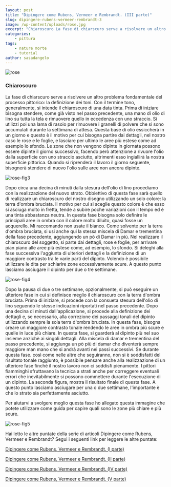 ```yaml
---
layout: post
title: "Dipingere come Rubens, Vermeer e Rembrandt. (III parte)"
slug: dipingere-rubens-vermeer-rembrandt-3
image: /wp-content/uploads/rose.jpg
excerpt: "Chiaroscuro La fase di chiarscuro serve a risolvere un altro problema fondamentale del processo pittorico: la definizione dei toni. Con il termine tono,"
categories:
    - pittura
tags:
    - nature morte
    - tutorial
author: sasadangelo
---
```


![rose](https://www.disegnoepittura.it/wp-content/uploads/rose.jpg "rose")

### Chiaroscuro

La fase di chiarscuro serve a risolvere un altro problema fondamentale del processo pittorico: la definizione dei toni. Con il termine tono, generalmente, si intende il chiaroscuro di una data tinta. Prima di iniziare bisogna stendere, come già visto nel passo precedente, una mano di olio di lino su tutta la tela e rimuovere quello in eccedenza con uno straccio. Si utilizzi poi una lama di rasoio per rimuovere i granelli di polvere che si sono accumulati durante la settimana di attesa. Questa base di olio essiccherà in un giorno e questo è il motivo per cui bisogna partire dai dettagli, nel nostro caso le rose e le foglie, e lasciare per ultimo le aree più estese come ad esempio lo sfondo. Le zone che non vengono dipinte in giornata possono essere dipinte il giorno successivo, facendo però attenzione a rivuore l'olio dalla superficie con uno straccio asciutto, altrimenti esso ingiallirà la nostra superficie pittorica. Quando si riprenderà il lavoro il giorno seguente, bisognerà stendere di nuovo l'olio sulle aree non ancora dipinte.

![rose-fig3](https://www.disegnoepittura.it/wp-content/uploads/rose-fig3.jpg "rose-fig3")

Dopo circa una decina di minuti dalla stesura dell'olio di lino procediamo con la realizzazione del nuovo strato. Obbiettivo di questa fase sarà quello di realizzare un chiaroscuro del nostro disegno utilizzando un solo colore: la terra d'ombra bruciata. Il motivo per cui si sceglie questo colore è che esso si asciuga molto in fretta, tende a subire poche variazioni con il tempo ed è una tinta abbastanza neutra. In questa fase bisogna solo definire le principali aree in ombra con il colore molto diluito, quasi fosse un acquerello. Mi raccomando non usate il bianco. Come solvente per la terra d'ombra bruciata, si usi anche qui la stessa miscela di Damar e trementina della fase precedente, aggiungendo un pò di Damar in più. Nel realizzare il chiaroscuro del soggetto, si parte dai dettagli, rose e foglie, per arrivare pian piano alle aree più estese come, ad esempio, lo sfondo. Si deleghi alla fase successiva l'aggiunta di ulteriori dettagli e la definizione di un maggiore contrasto tra le varie parti del dipinto. Volendo è possibile utilizzare le dita per schiarire zone eccessivamente scure. A questo punto lasciamo asciugare il dipinto per due o tre settimane.

![rose-fig4](https://www.disegnoepittura.it/wp-content/uploads/rose-fig4.jpg)

Dopo la pausa di due o tre settimane, opzionalmente, si può eseguire un ulteriore fase in cui si definisce meglio il chiaroscuro con la terra d'ombra bruciata. Prima di iniziare, si procede con la consueta stesura dell'olio di lino seguendo le stesse indicazioni riportati nel passo precedente. Dopo una decina di minuti dall'applicazione, si procede alla definizione dei dettagli e, se necessario, alla correzione dei passaggi tonali del dipinto utilizzando sempre la sola terra d'ombra bruciata. In questa fase, bisogna creare un maggiore contrasto tonale rendendo le aree in ombra più scure e quelle in luce più chiare. In questa fase, si guarderà al dipinto più nel suo insieme anzichè ai singoli dettagli. Alla miscela di damar e trementina del passo precedente, si aggiunga un pò più di damar che diventerà sempre maggiore man mano che si andrà avanti nei passi successivi. Se durante questa fase. così come nelle altre che seguiranno, non si è soddisfatti del risultato tonale raggiunto, è possibile pensare anche alla realizzazione di un ulteriore fase finchè il nostro lavoro non ci soddisfi pienamente. I pittori fiamminghi sfruttavano la tecnica a strati anche per correggere eventuali errori che inevitabilmente si possono commettere durante l'esecuzione di un dipinto. La seconda figura, mostra il risultato finale di questa fase. A questo punto lasciamo asciugare per una o due settimane, l'importante è che lo strato sia perfettamente asciutto.

Per aiutarvi a svolgere meglio questa fase ho allegato questa immagine che potete utilizzare come guida per capire quali sono le zone più chiare e più scure.

![rose-fig5](https://www.disegnoepittura.it/wp-content/uploads/rose-fig5.jpg "rose-fig5")

Hai letto le altre puntate della serie di articoli Dipingere come Rubens, Vermeer e Rembrandt? Segui i seguenti link per leggere le altre puntate:

[Dipingere come Rubens, Vermeer e Rembrandt. (I parte)](https://www.disegnoepittura.it/dipingere-rubens-vermeer-rembrandt/)

[Dipingere come Rubens, Vermeer e Rembrandt. (II parte)](https://www.disegnoepittura.it/dipingere-rubens-vermeer-rembrandt-2/)

[Dipingere come Rubens, Vermeer e Rembrandt. (IV parte)](https://www.disegnoepittura.it/dipingere-rubens-vermeer-rembrandt-4/)

[Dipingere come Rubens, Vermeer e Rembrandt. (V parte)](https://www.disegnoepittura.it/dipingere-rubens-vermeer-rembrandt-5/)
